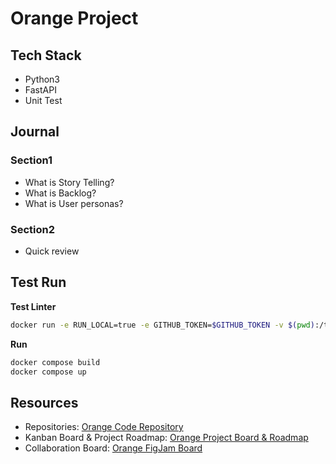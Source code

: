 # Orange Project

## Tech Stack
- Python3
- FastAPI
- Unit Test

## Journal

### Section1
- What is Story Telling?
- What is Backlog?
- What is User personas?

### Section2
- Quick review

## Test Run
**Test Linter**
```bash
docker run -e RUN_LOCAL=true -e GITHUB_TOKEN=$GITHUB_TOKEN -v $(pwd):/tmp/lint github/super-linter
```

**Run**
```bash
docker compose build
docker compose up
```
## Resources
- Repositories: [Orange Code Repository](https://github.com/jackyhuynh/orange.git)
- Kanban Board & Project Roadmap: [Orange Project Board & Roadmap](https://github.com/users/jackyhuynh/projects/6)
- Collaboration Board: [Orange FigJam Board](https://www.figma.com/board/8ByAhNi4beFyRFRKVSBLH5/Orange-Board?node-id=0-1&t=KdqWDxHU7CWV99aj-1)
